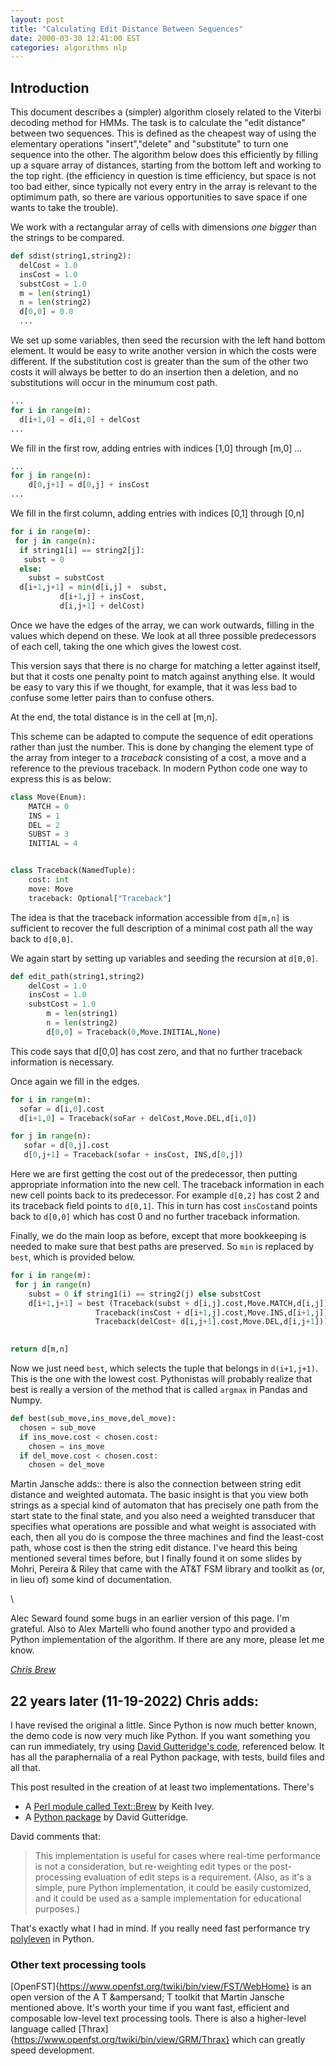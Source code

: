 ```yaml
---
layout: post
title: "Calculating Edit Distance Between Sequences"
date: 2000-03-30 12:41:00 EST
categories: algorithms nlp
---
```

## Introduction

This document describes a (simpler) algorithm closely related to the Viterbi decoding method for HMMs. 
The task is to calculate the "edit distance" between two sequences. 
This is defined as the cheapest way of using the elementary operations "insert","delete" and "substitute" to turn one sequence into the other. 
The algorithm below does this efficiently by filling up a square array of distances, starting from the bottom left and working to the top right. 
(the efficiency in question is time efficiency, but space is not too bad either, since typically not every entry in the array is relevant to the 
optimimum path, so there are various opportunities to save space if one wants to take the trouble). </p><p style="text-align:left;">
We work with a rectangular array of cells with dimensions *one bigger*
than the strings to be compared.

 
```py
def sdist(string1,string2):
  delCost = 1.0
  insCost = 1.0
  substCost = 1.0
  m = len(string1)
  n = len(string2)
  d[0,0] = 0.0
  ...
```

  We set up some variables, then seed the recursion with the left hand bottom element. 
  It would be easy to write another version in which the costs were different. 
  If the substitution cost is greater than the sum of the other two costs it will always be better to do 
  an insertion then a deletion, and no substitutions will occur in the minumum cost path.
```py
...
for i in range(m):
  d[i+1,0] = d[i,0] + delCost
...
```

We fill in the first row, adding entries with indices [1,0] through [m,0] ...

```py	
...
for j in range(n):
	d[0,j+1] = d[0,j] + insCost
...
```
  
We fill in the first column, adding entries with indices [0,1] through [0,n] 


```python
for i in range(m):
 for j in range(n):
  if string1[i] == string2[j]:
   subst = 0
  else:
    subst = substCost          
  d[i+1,j+1] = min(d[i,j] +  subst,
		   d[i+1,j] + insCost,
		   d[i,j+1] + delCost)

```

Once we have the edges of the array, we can work outwards, filling in the values which depend on these. We look at all three possible predecessors of each cell, taking the one which gives the lowest cost.
	
This version says that there is no charge for matching a letter against itself, but that it costs one penalty point to match against anything else.
It would be easy to vary this if we thought, for example, that it was less bad to confuse some letter pairs than to confuse others.

At the end, the total distance is in the cell at [m,n]. 

This scheme can be adapted to compute the sequence of edit operations rather than just the number. 
This is done by changing the element type of the array from integer to a *traceback* consisting of a cost, a move
and a reference to the previous traceback. In modern Python code one way to express this is as below:
	
```python
class Move(Enum):
    MATCH = 0
    INS = 1
    DEL = 2
    SUBST = 3
    INITIAL = 4


class Traceback(NamedTuple):
    cost: int
    move: Move
    traceback: Optional["Traceback"]
```

The idea is that the traceback information accessible from `d[m,n]` is sufficient to recover the full description of a minimal cost path all the way back to `d[0,0]`.

We again start by setting up variables and seeding the recursion at `d[0,0]`.
	

```python
def edit_path(string1,string2)
	delCost = 1.0
	insCost = 1.0
	substCost = 1.0
        m = len(string1)
        n = len(string2)
        d[0,0] = Traceback(0,Move.INITIAL,None)
```
This code says that d[0,0] has cost zero, and that no further traceback information is necessary. 
	
Once again we fill in the edges.

```python
for i in range(m):
  sofar = d[i,0].cost
  d[i+1,0] = Traceback(soFar + delCost,Move.DEL,d[i,0]) 

for j in range(n):
   sofar = d[0,j].cost
   d[0,j+1] = Traceback(sofar + insCost, INS,d[0,j])
```

Here we are first getting the cost out of the predecessor, then putting appropriate information into the new cell. The traceback information in each new cell points back to its predecessor. For example `d[0,2]` has cost 2
and its traceback field points to `d[0,1]`. This in turn has cost `insCost`and points back to `d[0,0]`
which has cost 0 and no further traceback information.
	
Finally, we do the main loop as before, except that more bookkeeping is needed to make sure that best paths are preserved. So `min`
is replaced by `best`, which is provided below.
	
```python
for i in range(m):
 for j in range(n)
    subst = 0 if string1(i) == string2(j) else substCost
    d[i+1,j+1] = best (Traceback(subst + d[i,j].cost,Move.MATCH,d[i,j]),
	               Traceback(insCost + d[i+1,j].cost,Move.INS,d[i+1,j]),
	               Traceback(delCost+ d[i,j+1].cost,Move.DEL,d[i,j+1]))
     

return d[m,n]

```

Now we just need `best`, which selects the tuple that belongs in `d(i+1,j+1)`. This is the one with the lowest cost. 
Pythonistas will probably realize that best is really a version of the method that is called `argmax` in Pandas and Numpy.

```python
def best(sub_move,ins_move,del_move):
  chosen = sub_move
  if ins_move.cost < chosen.cost:
	chosen = ins_move
  if del_move.cost < chosen.cost:
 	chosen = del_move  
```


Martin Jansche adds:: there is also the connection between string edit distance and weighted automata. The basic insight is that you view both strings as a special kind of automaton that has precisely one path from the start state to the final state, and you also need a weighted transducer that specifies what operations are possible and what weight is associated with each, then all you do is compose the three machines and find the least-cost path, whose cost is then the string edit distance. I've heard this being mentioned several times before, but I finally found it on some slides by Mohri, Pereira &#38; Riley that came with the AT&#38;T FSM library and toolkit as (or, in lieu of) some kind of documentation. </p>\


Alec Seward found some bugs in an earlier version of this page. I'm grateful. Also to Alex Martelli who found another typo and provided a Python implementation of the algorithm. If there are any more, please let me know.


<address style="text-align:left;"><a href="mailto:cbrew@acm.org" style="text-align:left;" target="_blank">Chris Brew</a></address>

## 22 years later (11-19-2022) Chris adds: 

I have revised the original a little. Since Python is now much better known, the demo code is now very much like Python. If you want something you can run immediately, try using [David Gutteridge's code](https://github.com/dhgutteridge/Brew-Distance), referenced below. It has all the paraphernalia of a real Python package, with tests, build files and all that.

This post resulted in the creation of at least two implementations. There's 

- A [Perl module called Text::Brew](https://metacpan.org/pod/Text::Brew) by Keith Ivey. 
- A [Python package](https://github.com/dhgutteridge/Brew-Distance) by David Gutteridge. 


David comments that: 

> This implementation is useful for cases where real-time performance is not a consideration, but re-weighting edit types or the post-processing evaluation of edit steps is a requirement. (Also, as it's a simple, pure Python implementation, it could be easily customized, and it could be used as a sample implementation for educational purposes.) 

That's exactly what I had in mind. If you really need fast performance try [polyleven](https://github.com/fujimotos/polyleven) 
in Python. 

### Other text processing tools

[OpenFST]{https://www.openfst.org/twiki/bin/view/FST/WebHome} is an open version of the A T &ampersand; T toolkit that Martin Jansche mentioned above. 
It's worth your time if you want fast, efficient and composable low-level text processing tools. 
There is also a higher-level language called [Thrax]{https://www.openfst.org/twiki/bin/view/GRM/Thrax} which can greatly speed development.



